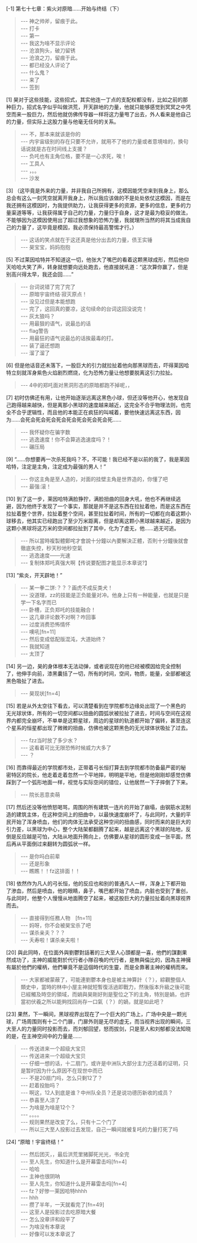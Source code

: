 
[-1] 第七十七章：紫火对原暗……开始与终结（下）
>--- 神之帅斧，留痕于此。<br>
>--- 打卡<br>
>--- 第一<br>
>--- 我这为啥不显示评论<br>
>--- 沧浪狗头，破刀留锈<br>
>--- 沧浪之刀，留痕于此。<br>
>--- 都已经没人评论了<br>
>--- 什么鬼？<br>
>--- 来了<br>
>--- 签到<br>

[1] 昊对于这些技能，这些招式，其实他连一丁点的支配权都没有，比如之前的那种巨力，招式名字似乎叫做洪荒，开天辟地的力量，他就只能够感觉到冥冥之中凭空而来一股巨力，然后他就仿佛传导器一样将这力量甩了出去，外人看来是他自己的力量，但实际上这股力量与他毫无任何的关系。
>--- 不，那本来就该是你的<br>
>--- 内宇宙级别的存在只要不允许，就用不了他的力量或者意境啥的，换句话说就是古在时间线上支援？<br>
>--- 负吒也有主角位格，要不是一心求死，唉！<br>
>--- 工具人<br>
>--- ，。。<br>
>--- 沙发<br>

[3] （这毕竟是外来的力量，并非我自己所拥有，这模因能凭空来到我身上，那么总会有这么一刻凭空就离开我身上，所以我应该做的不是处处依仗这模因，而是在我还拥有这模因时，为我提供助力，让我获得更多的资源，更多的信息，更多的力量渠道等等，让我获得属于自己的力量，力量归于自身，这才是最为稳妥的做法，不能够因为这模因使用出了超过我想象的恐怖力量，我就理所当然的将其当成我自己的力量了，这毕竟是模因，我必须保持最高警惕才行。）
>--- 这话的笑点就在于这还真是他分出去的力量，债王实锤<br>
>--- 昊宝宝，妈妈抱抱<br>

[5] 不过莱因哈特并不知道这一切，他张大了嘴巴的看着这颗黑球成形，然后他仰天哈哈大笑了声，转身就想要向远处跑去，他直接就吼道：“这次算你赢了，但是别高兴得太早，我还会回……”
>--- 台词说错了完了完了<br>
>--- 原暗宇宙终结·寂灭原点！<br>
>--- 没见过但是本能想跑<br>
>--- 完了，这回真的要凉，这句续命的台词这回没说完！<br>
>--- 灰太狼吗？<br>
>--- 用最狠的语气，说最怂的话<br>
>--- flag警告<br>
>--- 用最狂的语气说最怂的话挨最毒的打。<br>
>--- 装了逼还想跑<br>
>--- 溜了溜了<br>

[6] 但是他话音还未落下，一股巨大的引力就拉扯着他向那黑球而去，吓得莱因哈特立刻就浑身紫色火焰剧烈燃烧，化为恐怖力量让他想要脱离这引力拉扯。
>--- 4中的郑吒面对黑洞形态的原暗都跑不掉呢，，<br>

[7] 初时仿佛还有用，让他开始逐渐远离这黑色小球，但还没等他开心，他发现自己跑得越来越快，但是离那小黑球的速度越来越近，这完全不合乎物理法则，也完全不合乎逻辑性，而且他的本能正在疯狂的叫喊着，要他快速远离这东西，因为……会死会死会死会死会死会死会死会死会死……
>--- 我怀疑你在骗字数<br>
>--- 逃逸速度！你不会算逃逸速度吗？！<br>
>--- 碾压局<br>

[9] “……你想要再一次杀死我吗？不，不可能！我已经不是以前的我了，我是莱因哈特，注定是主角，注定成为最强的男人！”
>--- 你这主角是至人造的，对面的挂壁主角是世界造的，你懂了吧<br>
>--- 最强:滚！<br>

[10] 到了这一步，莱因哈特满脸狰狞，满脸扭曲的回身大吼，他也不再继续逃避，因为他终于发现了一个事实，那就是并不是这东西在拉扯着他，而是这东西在拉扯着整个世界，拉扯着整个空间，甚至拉扯着时间，所有的一切都在向着这颗小球移去，他其实已经跑出了至少万米距离，但是却离这颗小黑球越来越近，是因为这颗小黑球将这万米的空间都拉扯到了其中，化为了虚无，他……逃无可逃。
>--- 所以當時複製體鄭咤才會說十分鐘以內要解決正體，否則十分鐘後就會徹底失控，秒天秒地秒空氣<br>
>--- 逃逸速度——光速<br>
>--- 复制体郑吒真强大啊【传说要配图才能显示本章说?】<br>

[13] “紫炎，开天辟地！”
>--- 某一拳二饼:？？？画虎不成反类犬！<br>
>--- 没道理，zz的技能是正负能量对冲。他身上只有一种能量，也就是只是学一下名字而已<br>
>--- 卧槽，正负郑吒的技能融合！<br>
>--- 这几章评论数不对啊？咋回事<br>
>--- 过度消费恐怖情怀<br>
>--- 噢吼[fn=11]<br>
>--- 然后变成低配版混沌，大道始终？<br>
>--- 我就知道<br>
>--- 太顶了<br>

[14] 另一边，昊的身体根本无法动弹，或者说现在的他已经被模因给完全控制了，他伸手向前，漆黑囊括了一切，所有的时间，空间，物质，能量，全部都被这黑色吸扯了进去。
>--- 昊现状[fn=4]<br>

[15] 若是从外太空往下看去，可以清楚看到在学院都市边缘处出现了一个黑色的无光球状体，所有的一切空间都以扭曲的圆弧状被拉扯了进去，时间与空间在这视界内都完全崩坏，不单单是这颗星球，周边的星球的轨道都开始了偏转，甚至连这个星系的恒星都出现了微微的扭曲，仿佛也被这颗黑色的无光球体状吸扯了过去。
>--- fzz当时放了多少水？<br>
>--- 这看着可比无限恐怖时候威力大多了<br>
>--- ？<br>

[16] 而靠得最近的学院都市处，正带着弓长恒打算去到学院都市防备最严密的秘密特区的院长，他走着走着忽然一个平地摔，明明是平地，但是他刚刚却感觉仿佛踩到了一个弧形地面一样，视觉与实际空间的错位，让他居然一下子摔倒了下来。
>--- 院长恶意卖萌<br>

[17] 然后还没等他愤怒喝骂，周围的所有建筑一连片的开始了崩塌，由钢筋水泥制造的建筑主体，在这种空间上的扭曲中，以最快速度崩坏了，与此同时，大量的平民开始了浑身喷血，他们的肉体无法承受这种空间的扭曲感，同时而来的是巨大的引力差，以黑球为中心，整个大陆架都翻腾了起来，越是远离这个黑球的陆地，反倒是反应越是可怕，大陆从地面升腾向上，仿佛要从星球的圆形变成一张平面，然后再从平面倒过来翻转为圆弧状一样。
>--- 是你吗白前辈<br>
>--- 还是形象<br>
>--- 瞧瞧！！fz这排面！！<br>

[18] 依然作为凡人的弓长恒，他的反应也和别的普通凡人一样，浑身上下都开始了渗血，然后是喷血，他的眼睛，鼻子，嘴巴都开始了喷血，内脏也受到了重创，与此同时，他整个人慢慢从地面腾空了起来，被这股巨大的力量拉扯着向黑球视界而去。
>--- 直接得到任務人物　[fn=11]<br>
>--- 妈呀，你不会被昊宝杀了吧<br>
>--- 谋杀亲夫？？？<br>
>--- 夭寿啦！谋杀亲夫啦！<br>

[20] 與此同時，在位面外與劉鬱對話著的三大至人心頭都是一喜，他們的謀劃果然成功了，主神的威能對於代行者小隊召喚的代行者，是無與倫比的，因為主神擁有屬於他們的權柄，他們畢竟不是這個時代的生靈，而是全靠著主神的權柄而來。
>--- 大家都被蒙蔽了，可能連劉鬱本身也是被主神算計（？），綜觀整個人類史中，當時的林中小屋主神就短暫復活過即戰力，然後版本升級之後可能已經觸及時空的領域，而媧與昊剛好則是聖位之下的主角，特別是媧，也許當初伏羲之所以能夠找回尚存一口氣（？）的媧，就是如此吧？<br>

[23] 果然，下一瞬间，黑球视界出现在了一个巨大的广场上，广场中央是一颗光球，广场周围则有十二个门扉，门扉外则是无尽的虚无，而当视界出现的瞬间，三大至人的力量同时投影而去，而刘郁回望，怒而拔剑，只是至人和刘郁都没法知晓的是，在主神空间中的力量是……
>--- 传送进来一个超级大宝贝<br>
>--- 传送进来一个超级大宝贝<br>
>--- 仔细一想的话，十二扇门，或许是中洲队大部分主力还活着的证明，只是暂时因为什么原因不在现世中而已<br>
>--- 不是20扇门吗，怎么只剩12了？<br>
>--- 赶着投胎吗？<br>
>--- 啊这，12人到底是谁？中州队全员？还是说功德历新收的成员？<br>
>--- 恭喜至人涼了<br>
>--- 为啥是为啥是12个？<br>
>--- 。。。。<br>
>--- 规则果然是改变了么，只有十二个门了<br>
>--- 所以三大至人投影过去发现，自己一瞬间就被复吒的力量打死了吗<br>

[24] “原暗！宇宙终结！”
>--- 然后团灭，，最后洪荒里猪脚死光光，书全完<br>
>--- 至人先生，你知道什么是开幕雷击吗[fn=4]<br>
>--- 哈哈<br>
>--- 主神也很阴呐<br>
>--- 至人先生，你知道什么是开幕雷击吗[fn=4]<br>
>--- fz？好惨一莱因哈特hhhh<br>
>--- hhh<br>
>--- 攒了半年，一天就看完了[fn=49]<br>
>--- 这至人是投影过去吃原暗大餐<br>
>--- 怎么没章评和段平了<br>
>--- 为啥没有本章说<br>
>--- 好像可以发本章说了<br>
